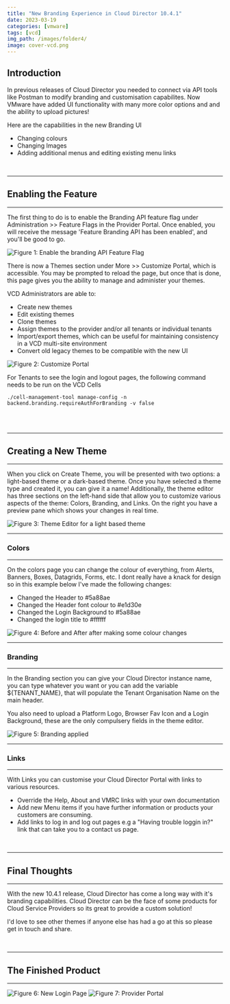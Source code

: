 ```yaml
---
title: "New Branding Experience in Cloud Director 10.4.1"
date: 2023-03-19
categories: [vmware]
tags: [vcd]
img_path: /images/folder4/
image: cover-vcd.png
---
```


## Introduction 

In previous releases of Cloud Director you needed to connect via API tools like Postman to modify branding and customisation capabilites. Now VMware have added UI functionality with many more color options and and the ability to upload pictures!

Here are the capabilities in the new Branding UI

* Changing colours
* Changing Images
* Adding additional menus and editing existing menu links


<br> 

-------------

## Enabling the Feature

-------------

The first thing to do is to enable the Branding API feature flag under Administration >> Feature Flags in the Provider Portal. Once enabled, you will receive the message 'Feature Branding API has been enabled', and you'll be good to go.


![Figure 1: Enable the branding API Feature Flag ](1featureflag.png)


There is now a Themes section under More >> Customize Portal, which is accessible. You may be prompted to reload the page, but once that is done, this page gives you the ability to manage and administer your themes.

VCD Administrators are able to:

* Create new themes
* Edit existing themes
* Clone themes
* Assign themes to the provider and/or all tenants or individual tenants
* Import/export themes, which can be useful for maintaining consistency in a VCD multi-site environment
* Convert old legacy themes to be compatible with the new UI





![Figure 2: Customize Portal](2customizeportalsection.png)

For Tenants to see the login and logout pages, the following command needs to be run on the VCD Cells

```text 
./cell-management-tool manage-config -n backend.branding.requireAuthForBranding -v false 
```


<br>
<br>

--------

## Creating a New Theme

--------

When you click on Create Theme, you will be presented with two options: a light-based theme or a dark-based theme. Once you have selected a theme type and created it, you can give it a name! Additionally, the theme editor has three sections on the left-hand side that allow you to customize various aspects of the theme: Colors, Branding, and Links.  On the right you have a preview pane which shows your changes in real time.

![Figure 3: Theme Editor for a light based theme ](3previewpane.png)

-------------
###  Colors
-------------
On the colors page you can change the colour of everything, from Alerts, Banners, Boxes, Datagrids, Forms, etc.  I dont really have a knack for design so in this example below I've made the following changes:


* Changed the Header to #5a88ae
* Changed the Header font colour to #e1d30e
* Changed the Login Background to #5a88ae
* Changed the login title to #ffffff



![Figure 4: Before and After after making some colour changes ](4bfaf.png)

-------------
### Branding
-------------
In the Branding section you can give your Cloud Director instance name,  you can type whatever you want or you can add the variable ${TENANT_NAME}, that will populate the Tenant Organisation Name on the main header. 

You also need to upload a Platform Logo, Browser Fav Icon and a Login Background, these are the only compulsery fields in the theme editor.

![Figure 5: Branding applied ](5branding.png)

-------------
### Links
-------------

With Links you can customise your Cloud Director Portal with links to various resources. 


* Override the Help, About and VMRC links with your own documentation
* Add new Menu items if you have further information or products your customers are consuming.
* Add links to log in and log out pages e.g a "Having trouble loggin in?" link that can take you to a contact us page.


<br>

-------------

## Final Thoughts
-------------

With the new 10.4.1 release, Cloud Director has come a long way with it's branding capabilities. Cloud Director can be the face of some products for Cloud Service Providers so its great to provide a custom solution!

I'd love to see other themes if anyone else has had a go at this so please get in touch and share.

<br>

-------------

## The Finished Product

-------------

![Figure 6: New Login Page ](6brandedloginpage.png)
![Figure 7: Provider Portal ](7brandedproviderportal.png)




